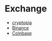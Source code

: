 # Exchange

* [cryptopia](https://www.cryptopia.co.nz/Register?referrer=funkypenguin)
* [Binance](https://www.binance.com/?ref=15312815)
* [Coinbase](https://www.coinbase.com/join/5a4d1ed0ee3de40195a695c8)
